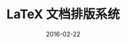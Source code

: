 ---
layout: post
title:  "LaTeX 文档排版系统"
date:   2016-02-22 
categories: collecting
permalink: /collecting/latexPractise 
---